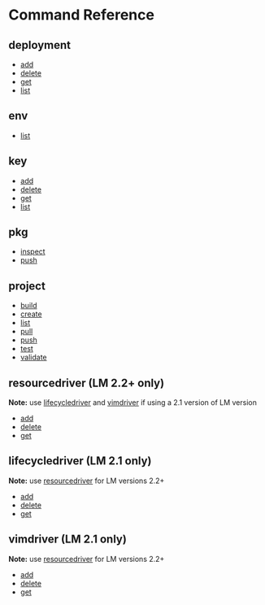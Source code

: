 #  Command Reference

## deployment

- [add](./deployment/add.md)
- [delete](./deployment/delete.md)
- [get](./deployment/get.md)
- [list](./deployment/list.md)

## env

- [list](./envs/list.md)

## key

- [add](./key/add.md)
- [delete](./key/delete.md)
- [get](./key/get.md)
- [list](./key/list.md)

## pkg

- [inspect](./pkg/inspect.md)
- [push](./pkg/push.md)

## project

- [build](./project/build.md)
- [create](./project/create.md)
- [list](./project/list.md)
- [pull](./project/pull.md)
- [push](./project/push.md)
- [test](./project/test.md)
- [validate](./project/validate.md)

## resourcedriver (LM 2.2+ only)

**Note:** use [lifecycledriver](#lifecycledriver) and [vimdriver](#vimdriver) if using a 2.1 version of LM version

- [add](./resourcedriver/add.md)
- [delete](./resourcedriver/delete.md)
- [get](./resourcedriver/get.md)

## lifecycledriver (LM 2.1 only)

**Note:** use [resourcedriver](#resourcedriver) for LM versions 2.2+

- [add](./lifecycledriver/add.md)
- [delete](./lifecycledriver/delete.md)
- [get](./lifecycledriver/get.md)

## vimdriver (LM 2.1 only)

**Note:** use [resourcedriver](#resourcedriver) for LM versions 2.2+

- [add](./vimdriver/add.md)
- [delete](./vimdriver/delete.md)
- [get](./vimdriver/get.md)
